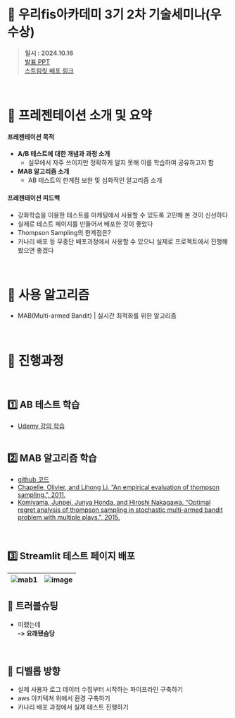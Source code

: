 # 📌 우리fis아카데미 3기 2차 기술세미나(우수상)
> **일시 : 2024.10.16** <br>
> [발표 PPT](https://www.miricanvas.com/v/13rcy9e) <br>
> [스트림릿 배포 링크](https://eunhyea-mab-test-mab-ls9xri.streamlit.app/)
<br>

# 📌 프레젠테이션 소개 및 요약
#### 프레젠테이션 목적
- **A/B 테스트에 대한 개념과 과정 소개**
  - 실무에서 자주 쓰이지만 정확하게 알지 못해 이를 학습하여 공유하고자 함
- **MAB 알고리즘 소개**
  - AB 테스트의 한계점 보완 및 심화적인 알고리즘 소개 

#### 프레젠테이션 피드백
- 강화학습을 이용한 테스트를 마케팅에서 사용할 수 있도록 고민해 본 것이 신선하다 
- 실제로 테스트 페이지를 만들어서 배포한 것이 좋았다
- Thompson Sampling의 한계점은?
- 카나리 배포 등 무중단 배포과정에서 사용할 수 있으니 실제로 프로젝트에서 진행해봤으면 좋겠다
<br>

# 📌 사용 알고리즘
- MAB(Multi-armed Bandit) | 실시간 최적화를 위한 알고리즘
<br>

# 📌 진행과정
<br>  

## 1️⃣ AB 테스트 학습
- [Udemy 강의 학습](https://e2.udemymail.com/ls/click?upn=u001.GTBULNEoSOR01el7mORRtIXwBcRzAVCT4CJpW90PbfU5YPqtpHCjQYECHKlzRtFG80ogttnVXdCCqx-2BTUaECDbd2fzMM8OsBYCv4mFY1ZIJkvj-2Fc9ntLRTmjPp-2Ff-2FAW10vxCptx9VsZGKXOeSEAfmUdDbq1umrh5MaDc2j7dZ10IfcB-2BJ2RvPn7Sp-2BBnG37Mk4auf0WVKW1SD6yDuTqER2NngwGRADS0Q5k0g7u96LcRQmbfaQkJASq3GawDVvtZl3aguqHY2CSbWv8kUOtPug-3D-3D1E95_vMh-2BD8PPlbXJMg-2B9M-2F6K2TowAqpetQYnwLUT86Lz5bMg6tGOpqmYighbwVgq0s9BfWYsHhNn8e8HQzwo-2FOIOvnE-2BCRrcU04d9tfxJV-2F7nvZmWlT1ysaaMnqEjJaW9vg19Ijh2DWk6hWrJktzeCZ1DkHU2p3wGDbhe-2B9yYzv6jOto94ZunX-2FDcxJSpgxAflqwTvOWnaAIJLYkU43PMkqcSpwt5klpeUCEvXAOH1k3tj8IwZ8l-2FOKB0gTLPPIkywx6n2y-2BRiQkTPtOau5J8Zk4hWPqTylF9rCgVNYMP4cX3h-2B5O-2BqEHVOHnKl2nyG4EsiCrPIGuRTkAFcCQN8Zdmm5T0cCRaM44y9QGF-2Blj6NemcUf3vfdx9-2Bf1thir3VpeXjr)
<br><br>

## 2️⃣ MAB 알고리즘 학습
- [github 코드](https://github.com/paul-stubley/portfolio/tree/master/multi_armed_bandit)  
- [Chapelle, Olivier, and Lihong Li. “An empirical evaluation of thompson sampling.”, 2011.
](https://proceedings.neurips.cc/paper_files/paper/2011/file/e53a0a2978c28872a4505bdb51db06dc-Paper.pdf)  
- [Komiyama, Junpei, Junya Honda, and Hiroshi Nakagawa. “Optimal regret analysis of thompson sampling in stochastic multi-armed bandit problem with multiple plays.”, 2015.
](https://arxiv.org/abs/1506.00779)  
<br><br>

## 3️⃣ Streamlit 테스트 페이지 배포
|![mab1](https://github.com/user-attachments/assets/2b5d8d0c-fa20-4cf3-959d-6c4869a8af88) | ![image](https://github.com/user-attachments/assets/b8acb724-ebac-41db-80ca-23ed3cea5be8) |
| --- | --- |

## 📌 트러블슈팅
- 이랬는데<br>
  **-> 요래됐슴당**
<br>

## 📌 디벨롭 방향
- 실제 사용자 로그 데이터 수집부터 시작하는 파이프라인 구축하기
- aws 아키텍쳐 위에서 환경 구축하기
- 카나리 배포 과정에서 실제 테스트 진행하기

